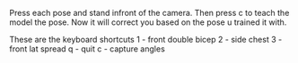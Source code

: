 

Press each pose and stand infront of the camera.
Then press c to teach the model the pose.
Now it will correct you based on the pose u trained it with.

These are the keyboard shortcuts
1 - front double bicep
2 - side chest
3 - front lat spread
q - quit
c - capture angles

